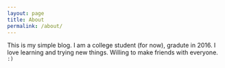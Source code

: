 ```yaml
---
layout: page
title: About
permalink: /about/
---
```


This is my simple blog. I am a college student (for now), gradute in 2016. I love learning and trying new things. Willing to make friends with everyone. `:)`